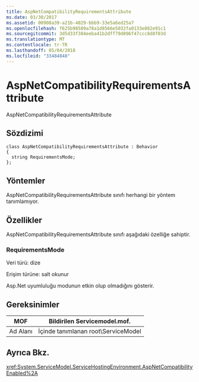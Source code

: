 ```yaml
---
title: AspNetCompatibilityRequirementsAttribute
ms.date: 03/30/2017
ms.assetid: 00908a39-a21b-4029-bbb9-33e5a6ed25a7
ms.openlocfilehash: f625b98589a78a1d8566e5032fa0133e882e91c1
ms.sourcegitcommit: 3d5d33f384eeba41b2dff79d096f47ccc8d8f03d
ms.translationtype: MT
ms.contentlocale: tr-TR
ms.lasthandoff: 05/04/2018
ms.locfileid: "33484848"
---
```

# <a name="aspnetcompatibilityrequirementsattribute"></a>AspNetCompatibilityRequirementsAttribute
AspNetCompatibilityRequirementsAttribute  
  
## <a name="syntax"></a>Sözdizimi  
  
```  
class AspNetCompatibilityRequirementsAttribute : Behavior  
{  
  string RequirementsMode;  
};  
```  
  
## <a name="methods"></a>Yöntemler  
 AspNetCompatibilityRequirementsAttribute sınıfı herhangi bir yöntem tanımlamıyor.  
  
## <a name="properties"></a>Özellikler  
 AspNetCompatibilityRequirementsAttribute sınıfı aşağıdaki özelliğe sahiptir.  
  
### <a name="requirementsmode"></a>RequirementsMode  
 Veri türü: dize  
  
 Erişim türüne: salt okunur  
  
 Asp.Net uyumluluğu modunun etkin olup olmadığını gösterir.  
  
## <a name="requirements"></a>Gereksinimler  
  
|MOF|Bildirilen Servicemodel.mof.|  
|---------|-----------------------------------|  
|Ad Alanı|İçinde tanımlanan root\ServiceModel|  
  
## <a name="see-also"></a>Ayrıca Bkz.  
 <xref:System.ServiceModel.ServiceHostingEnvironment.AspNetCompatibilityEnabled%2A>
